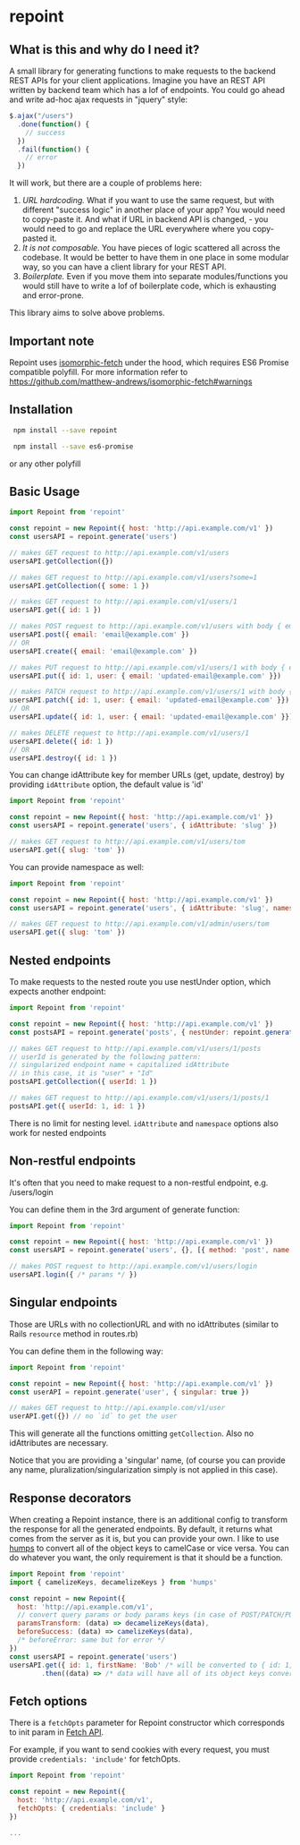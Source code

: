 # repoint

## What is this and why do I need it?
A small library for generating functions to make requests to the backend REST APIs for your client applications. Imagine you have an REST API written by backend team which has a lof of endpoints. You could go ahead and write ad-hoc ajax requests in "jquery" style:

```js
$.ajax("/users")
  .done(function() {
    // success
  })
  .fail(function() {
    // error
  })
```

It will work, but there are a couple of problems here:

1. *URL hardcoding.* What if you want to use the same request, but with different "success logic" in another place of your app? You would need to copy-paste it. And what if URL in backend API is changed, - you would need to go and replace the URL everywhere where you copy-pasted it.
2. *It is not composable.* You have pieces of logic scattered all across the codebase. It would be better to have them in one place in some modular way, so you can have a client library for your REST API.
3. *Boilerplate.* Even if you move them into separate modules/functions you would still have to write a lof of boilerplate code, which is exhausting and error-prone.

This library aims to solve above problems.

## Important note
Repoint uses [isomorphic-fetch](https://github.com/matthew-andrews/isomorphic-fetch) under the hood, which requires ES6 Promise compatible polyfill.
For more information refer to https://github.com/matthew-andrews/isomorphic-fetch#warnings

## Installation
```sh
 npm install --save repoint
```
```sh
 npm install --save es6-promise
```
or any other polyfill

## Basic Usage
```js
import Repoint from 'repoint'

const repoint = new Repoint({ host: 'http://api.example.com/v1' })
const usersAPI = repoint.generate('users')

// makes GET request to http://api.example.com/v1/users
usersAPI.getCollection({})

// makes GET request to http://api.example.com/v1/users?some=1
usersAPI.getCollection({ some: 1 })

// makes GET request to http://api.example.com/v1/users/1
usersAPI.get({ id: 1 })

// makes POST request to http://api.example.com/v1/users with body { email: 'email@example.com' } and ContentType: application/json
usersAPI.post({ email: 'email@example.com' })
// OR
usersAPI.create({ email: 'email@example.com' })

// makes PUT request to http://api.example.com/v1/users/1 with body { email: 'updated-email@example.com' } and ContentType: application/json
usersAPI.put({ id: 1, user: { email: 'updated-email@example.com' }})

// makes PATCH request to http://api.example.com/v1/users/1 with body { email: 'updated-email@example.com' } and ContentType: application/json
usersAPI.patch({ id: 1, user: { email: 'updated-email@example.com' }})
// OR
usersAPI.update({ id: 1, user: { email: 'updated-email@example.com' }})

// makes DELETE request to http://api.example.com/v1/users/1
usersAPI.delete({ id: 1 })
// OR
usersAPI.destroy({ id: 1 })
```

You can change idAttribute key for member URLs (get, update, destroy) by providing `idAttribute` option, the default value is 'id'

```js
import Repoint from 'repoint'

const repoint = new Repoint({ host: 'http://api.example.com/v1' })
const usersAPI = repoint.generate('users', { idAttribute: 'slug' })

// makes GET request to http://api.example.com/v1/users/tom
usersAPI.get({ slug: 'tom' })
```

You can provide namespace as well:

```js
import Repoint from 'repoint'

const repoint = new Repoint({ host: 'http://api.example.com/v1' })
const usersAPI = repoint.generate('users', { idAttribute: 'slug', namespace: 'admin' })

// makes GET request to http://api.example.com/v1/admin/users/tom
usersAPI.get({ slug: 'tom' })
```

## Nested endpoints

To make requests to the nested route you use nestUnder option, which expects another endpoint:
```js
import Repoint from 'repoint'

const repoint = new Repoint({ host: 'http://api.example.com/v1' })
const postsAPI = repoint.generate('posts', { nestUnder: repoint.generate('users') })

// makes GET request to http://api.example.com/v1/users/1/posts
// userId is generated by the following pattern:
// singularized endpoint name + capitalized idAttribute
// in this case, it is "user" + "Id"
postsAPI.getCollection({ userId: 1 })

// makes GET request to http://api.example.com/v1/users/1/posts/1
postsAPI.get({ userId: 1, id: 1 })
```

There is no limit for nesting level. `idAttribute` and `namespace` options also work for nested endpoints

## Non-restful endpoints

It's often that you need to make request to a non-restful endpoint, e.g. /users/login

You can define them in the 3rd argument of generate function:

```js
import Repoint from 'repoint'

const repoint = new Repoint({ host: 'http://api.example.com/v1' })
const usersAPI = repoint.generate('users', {}, [{ method: 'post', name: 'login', on: 'collection' }])

// makes POST request to http://api.example.com/v1/users/login
usersAPI.login({ /* params */ })
```

## Singular endpoints

Those are URLs with no collectionURL and with no idAttributes (similar to Rails `resource` method in routes.rb)

You can define them in the following way:

```js
import Repoint from 'repoint'

const repoint = new Repoint({ host: 'http://api.example.com/v1' })
const userAPI = repoint.generate('user', { singular: true })

// makes GET request to http://api.example.com/v1/user
userAPI.get({}) // no `id` to get the user
```

This will generate all the functions omitting `getCollection`. Also no idAttributes are necessary.

Notice that you are providing a 'singular' name, (of course you can provide any name, pluralization/singularization simply is not applied in this case).

## Response decorators

When creating a Repoint instance, there is an additional config to transform the response for all the generated endpoints. By default, it returns what comes from the server as it is, but you can provide your own. I like to use [humps](https://github.com/domchristie/humps) to convert all of the object keys to camelCase or vice versa. You can do whatever you want, the only requirement is that it should be a function.

```js
import Repoint from 'repoint'
import { camelizeKeys, decamelizeKeys } from 'humps'

const repoint = new Repoint({
  host: 'http://api.example.com/v1',
  // convert query params or body params keys (in case of POST/PATCH/PUT requests) to underscore-separated
  paramsTransform: (data) => decamelizeKeys(data),
  beforeSuccess: (data) => camelizeKeys(data),
  /* beforeError: same but for error */
})
const usersAPI = repoint.generate('users')
usersAPI.get({ id: 1, firstName: 'Bob' /* will be converted to { id: 1, first_name: 'Bob' } */ })
        .then((data) => /* data will have all of its object keys converted to camelCase */)
```

## Fetch options

There is a `fetchOpts` parameter for Repoint constructor which corresponds to init param in [Fetch API](https://developer.mozilla.org/en-US/docs/Web/API/WindowOrWorkerGlobalScope/fetch).

For example, if you want to send cookies with every request, you must provide `credentials: 'include'` for fetchOpts.

```js
import Repoint from 'repoint'

const repoint = new Repoint({
  host: 'http://api.example.com/v1',
  fetchOpts: { credentials: 'include' }
})

...
```
